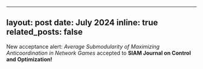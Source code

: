 
---
layout: post
date: July 2024
inline: true
related_posts: false
---

New acceptance alert: <em> Average Submodularity of Maximizing Anticoordination in Network Games </em> accepted to **SIAM Journal on Control and Optimization!**
